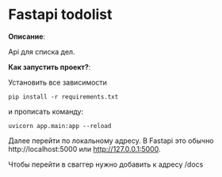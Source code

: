 # Fastapi todolist
 **Описание**:  

Api для списка дел.

 **Как запустить проект?**: 
 
  Установить все зависимости
  
 ```
 pip install -r requirements.txt
```

и прописать команду:
 ```
uvicorn app.main:app --reload
```
Далее перейти по локальному адресу. В Fastapi это обычно http://localhost:5000 или http://127.0.0.1:5000.  

Чтобы перейти в сваггер нужно добавить к адресу /docs


